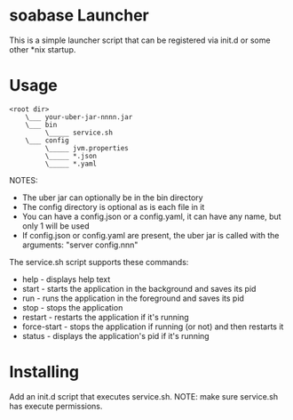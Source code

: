 soabase Launcher
================

This is a simple launcher script that can be registered via init.d or some other *nix startup.

Usage
=====

    <root dir>      
        \___ your-uber-jar-nnnn.jar
        \___ bin
             \_____ service.sh
        \___ config
             \_____ jvm.properties
             \_____ *.json
             \_____ *.yaml


NOTES:

* The uber jar can optionally be in the bin directory
* The config directory is optional as is each file in it
* You can have a config.json or a config.yaml, it can have any name, but only 1 will be used
* If config.json or config.yaml are present, the uber jar is called with the arguments: "server config.nnn"

The service.sh script supports these commands:

* help - displays help text
* start - starts the application in the background and saves its pid
* run - runs the application in the foreground and saves its pid
* stop - stops the application
* restart - restarts the application if it's running
* force-start - stops the application if running (or not) and then restarts it
* status - displays the application's pid if it's running

Installing
==========

Add an init.d script that executes service.sh. NOTE: make sure service.sh has execute permissions.
 